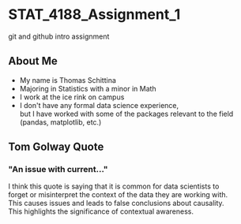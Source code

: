 # STAT_4188_Assignment_1
git and github intro assignment

## About Me

- My name is Thomas Schittina
- Majoring in Statistics with a minor in Math
- I work at the ice rink on campus
- I don't have any formal data science experience,<br>
but I have worked with some of the packages relevant to the field (pandas, matplotlib, etc.)

## Tom Golway Quote

### "An issue with current..."

I think this quote is saying that it is common for data scientists to<br>
forget or misinterpret the context of the data they are working with.<br>
This causes issues and leads to false conclusions about causality.<br>
This highlights the significance of contextual awareness.